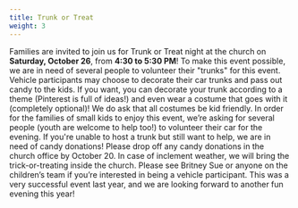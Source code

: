 ```yaml
---
title: Trunk or Treat
weight: 3
---
```


Families are invited to join us for Trunk or Treat night at the church on **Saturday, October 26**, from **4:30 to 5:30 PM**! To make this event possible, we are in need of several people to volunteer their "trunks" for this event. Vehicle participants may choose to decorate their car trunks and pass out candy to the kids. If you want, you can decorate your trunk according to a theme (Pinterest is full of ideas!) and even wear a costume that goes with it (completely optional)! We do ask that all costumes be kid friendly. In order for the families of small kids to enjoy this event, we’re asking for several people (youth are welcome to help too!) to volunteer their car for the evening. If you're unable to host a trunk but still want to help, we are in need of candy donations! Please drop off any candy donations in the church office by October 20. In case of inclement weather, we will bring the trick-or-treating inside the church. Please see Britney Sue or anyone on the children’s team if you’re interested in being a vehicle participant. This was a very successful event last year, and we are looking forward to another fun evening this year!